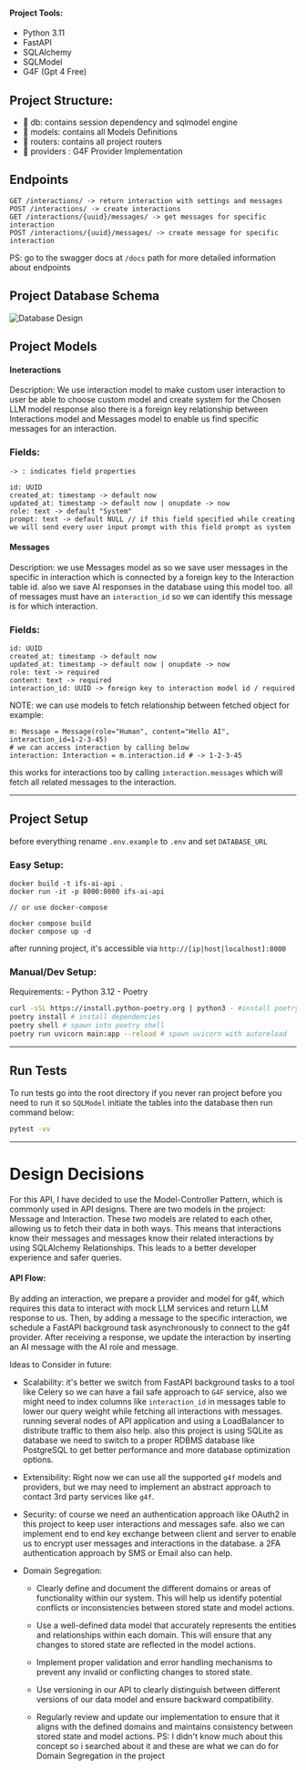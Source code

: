 
#### Project Tools:
- Python 3.11
- FastAPI
- SQLAlchemy
- SQLModel
- G4F (Gpt 4 Free)


## Project Structure:

- 📁 db: contains session dependency and sqlmodel engine 
- 📁 models: contains all Models Definitions 
- 📁 routers: contains all project routers
- 📁 providers : G4F Provider Implementation

## Endpoints

```
GET /interactions/ -> return interaction with settings and messages
POST /interactions/ -> create interactions
GET /interactions/{uuid}/messages/ -> get messages for specific interaction
POST /interactions/{uuid}/messages/ -> create message for specific interaction
```

PS: go to the swagger docs at `/docs` path  for more detailed information about endpoints


## Project Database Schema

![Database Design](https://i.ibb.co/kmRFYXH/Pasted-image-20231021180408.png)

## Project Models

#### Ineteractions

Description:
We use interaction model to make custom user interaction to user be able to choose custom model and create system for the Chosen LLM model response
also there is a foreign key relationship between Interactions model and Messages model to enable us find specific messages for an interaction.

### Fields:
`-> : indicates field properties `
```
id: UUID 
created_at: timestamp -> default now
updated_at: timestamp -> default now | onupdate -> now
role: text -> default "System"
prompt: text -> default NULL // if this field specified while creating we will send every user input prompt with this field prompt as system  
```


#### Messages

Description:
we use Messages model as so we save user messages in the specific in interaction which is connected by a foreign key to the Interaction table id.
also we save AI responses in the database using this model too.
all of messages must have an `interaction_id` so we can identify this message is for which interaction.

### Fields:
```
id: UUID 
created_at: timestamp -> default now
updated_at: timestamp -> default now | onupdate -> now
role: text -> required
content: text -> required
interaction_id: UUID -> foreign key to interaction model id / required
```

NOTE:
we can use models to fetch relationship between fetched object for example:
```
m: Message = Message(role="Human", content="Hello AI", interaction_id=1-2-3-45)
# we can access interaction by calling below
interaction: Interaction = m.interaction.id # -> 1-2-3-45 
```
this works for interactions too by calling `interaction.messages` which will fetch all related messages to the interaction.

-----------------------
## Project Setup

before everything rename `.env.example` to `.env` and set `DATABASE_URL` 

### Easy Setup:
```
docker build -t ifs-ai-api .
docker run -it -p 8000:8000 ifs-ai-api

// or use docker-compose

docker compose build
docker compose up -d
```
after running project, it's accessible via `http://[ip|host|localhost]:8000`

### Manual/Dev Setup:

Requirements:
	- Python 3.12
	- Poetry

```bash
curl -sSL https://install.python-poetry.org | python3 - #install poetry
poetry install # install dependencies
poetry shell # spawn into poetry shell
poetry run uvicorn main:app --reload # spawn uvicorn with autoreload
```

--------
## Run Tests

To run tests go into the root directory if you never ran project before you need to run it so `SQLModel` initiate the tables into the database then run command below:

```bash
pytest -vv
```

------


# Design Decisions

For this API, I have decided to use the Model-Controller Pattern, which is commonly used in API designs. There are two models in the project: Message and Interaction. These two models are related to each other, allowing us to fetch their data in both ways. This means that interactions know their messages and messages know their related interactions by using SQLAlchemy Relationships. This leads to a better developer experience and safer queries.
#### API Flow:
By adding an interaction, we prepare a provider and model for g4f, which requires this data to interact with mock LLM services and return LLM response to us. Then, by adding a message to the specific interaction, we schedule a FastAPI background task asynchronously to connect to the g4f provider. After receiving a response, we update the interaction by inserting an AI message with the AI role and message.


Ideas to Consider in future:

- Scalability: it's better we switch from FastAPI background tasks to a tool like Celery so we can have a fail safe approach to `G4F` service, also we might need to index columns like `interaction_id` in messages table to lower our query weight while fetching all interactions with messages. running several nodes of API application and using a LoadBalancer to distribute traffic to them also help. also this project is using SQLite as database we need to switch to a proper RDBMS database like PostgreSQL to get better performance and more database optimization options.
    
- Extensibility: Right now we can use all the supported `g4f` models and providers, but we may need to implement an abstract approach to contact 3rd party services like `g4f`.
    
- Security: of course we need an authentication approach like OAuth2 in this project to keep user interactions and messages safe. also we can implement end to end key exchange between client and server to enable us to encrypt user messages and interactions in the database. a 2FA authentication approach by SMS or Email also can help.
    
- Domain Segregation:
	- Clearly define and document the different domains or areas of functionality within our system. This will help us identify potential conflicts or inconsistencies between stored state and model actions.

	- Use a well-defined data model that accurately represents the entities and relationships within each domain. This will ensure that any changes to stored state are reflected in the model actions.

	- Implement proper validation and error handling mechanisms to prevent any invalid or conflicting changes to stored state.

	- Use versioning in our API to clearly distinguish between different versions of our data model and ensure backward compatibility.

	- Regularly review and update our implementation to ensure that it aligns with the defined domains and maintains consistency between stored state and model actions.
    PS: I didn't know much about this concept so i searched about it and these are what we can do for Domain Segregation in the project  
